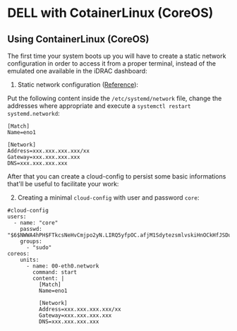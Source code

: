 # DELL with CotainerLinux (CoreOS)

## Using ContainerLinux (CoreOS)

The first time your system boots up you will have to create a static network configuration in order to access it from a proper terminal, instead of the emulated one available in the iDRAC dashboard:

1. Static network configuration ([Reference](https://coreos.com/os/docs/latest/network-config-with-networkd.html)):

Put the following content inside the `/etc/systemd/network` file, change the addresses where appropriate and execute a `systemctl restart systemd.networkd`:

```
[Match]
Name=eno1

[Network]
Address=xxx.xxx.xxx.xxx/xx
Gateway=xxx.xxx.xxx.xxx
DNS=xxx.xxx.xxx.xxx
```

After that you can create a cloud-config to persist some basic informations that'll be useful to facilitate your work:

2. Creating a minimal `cloud-config` with user and password `core`:

```
#cloud-config
users:
  - name: "core"
    passwd: "$6$NWWA4hPH$FTkcsNeHvCmjpo2yN.LIRQ5yfpOC.afjM1SdytezsmlvskiHnOCkHfJSDuUGVGBrp.a4QOgeCA9eLrga9YRZk/"
    groups:
      - "sudo"
coreos:
    units:
      - name: 00-eth0.network
        command: start
        content: |
          [Match]
          Name=eno1

          [Network]
          Address=xxx.xxx.xxx.xxx/xx
          Gateway=xxx.xxx.xxx.xxx
          DNS=xxx.xxx.xxx.xxx
```
